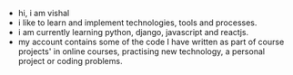 - hi, i am vishal
- i like to learn and implement technologies, tools and processes.
- i am currently learning python, django, javascript and reactjs.
- my account contains some of the code I have written as part of course projects' in online courses, practising new technology, a personal project or coding problems.

<!---
v111317/v111317 is a ✨ special ✨ repository because its `README.md` (this file) appears on your GitHub profile.
You can click the Preview link to take a look at your changes.
--->

